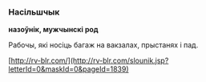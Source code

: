 ### Насільшчык
**назоўнік, мужчынскі род**

Рабочы, які носіць багаж на вакзалах, прыстанях і пад.

<a rel="author">[http://rv-blr.com/](http://rv-blr.com/slounik.jsp?letterId=0&maskId=0&pageId=1839)</a>
